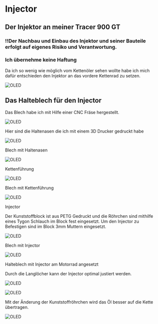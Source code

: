 # Injector

## Der Injektor an meiner Tracer 900 GT

### !!Der Nachbau und Einbau des Injektor und seiner Bauteile erfolgt auf eigenes Risiko und Verantwortung.

### Ich übernehme keine Haftung

Da ich so wenig wie möglich vom Kettenöler sehen wollte habe ich mich dafür entschieden den Injektor an das vordere Kettenrad zu setzen.

![OLED](PNG/Bild_1.png)

## Das Halteblech für den Injector

Das Blech habe ich mit Hilfe einer CNC Fräse hergestellt.

![OLED](PNG/Halteblech.png)

Hier sind die Haltenasen die ich mit einem 3D Drucker gedruckt habe

![OLED](PNG/Haltenasen.png)

Blech mit Haltenasen

![OLED](PNG/Halteblech_1.png)

Kettenführung

![OLED](PNG/Kettenführung.png)

Blech mit Kettenführung

![OLED](PNG/Halteblech_2.png)

Injector

Der Kunststoffblock ist aus PETG Gedruckt und die Röhrchen sind mithilfe eines Tygon Schlauch im Block fest eingesetzt. Um den Injector zu Befestigen sind im Block 3mm Muttern eingesetzt.

![OLED](PNG/Injector.png)

Blech mit Injector

![OLED](PNG/Halteblech_3.png)

Halteblech mit Injector am Motorrad angesetzt

Durch die Langlöcher kann der Injector optimal justiert werden.

![OLED](PNG/Aufgesetzt.png)

![OLED](PNG/Aufgesetzt_1.png)

Mit der Änderung der Kunststoffröhrchen wird das Öl besser auf die Kette übertragen.

![OLED](PNG/Änderung_1.png)